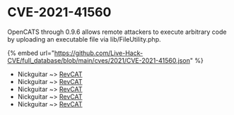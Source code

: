 # CVE-2021-41560

OpenCATS through 0.9.6 allows remote attackers to execute arbitrary code by uploading an executable file via lib/FileUtility.php.

{% embed url="https://github.com/Live-Hack-CVE/full_database/blob/main/cves/2021/CVE-2021-41560.json" %}


* Nickguitar ~> [RevCAT](https://www.alice-snow.ru/2021/database/cve-2021-41560/revcat-nickguitar)
* Nickguitar ~> [RevCAT](https://www.alice-snow.ru/2021/database/cve-2021-41560/revcat-nickguitar)
* Nickguitar ~> [RevCAT](https://www.alice-snow.ru/2021/database/cve-2021-41560/revcat-nickguitar)
* Nickguitar ~> [RevCAT](https://www.alice-snow.ru/2021/database/cve-2021-41560/revcat-nickguitar)
* Nickguitar ~> [RevCAT](https://www.alice-snow.ru/2021/database/cve-2021-41560/revcat-nickguitar)